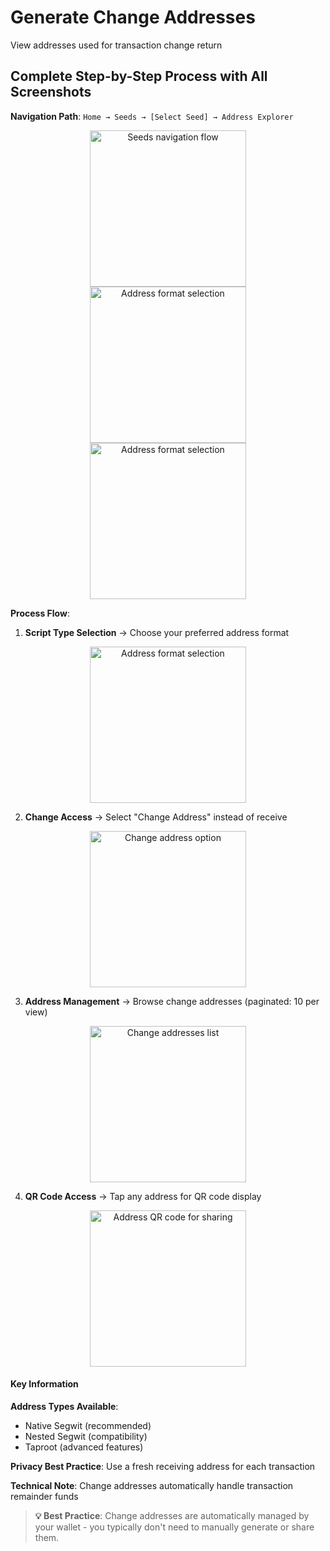 # Generate Change Addresses

View addresses used for transaction change return

## Complete Step-by-Step Process with All Screenshots

**Navigation Path**: `Home → Seeds → [Select Seed] → Address Explorer`

<div align="center">
     <img src="images/SeedOptionSelectView.png" alt="Seeds navigation flow" width="250"/>
</div>
<div align="center">
     <img src="images/SavedSeedSelectView.png" alt="Address format selection" width="250"/>
</div>
<div align="center">
     <img src="images/AddressExplorerSelectView.png" alt="Address format selection" width="250"/>
</div>

**Process Flow**:

1. **Script Type Selection** → Choose your preferred address format

<div align="center">
     <img src="images/ScriptTypeOptions.png" alt="Address format selection" width="250"/>
</div>

2. **Change Access** → Select "Change Address" instead of receive

<div align="center">
     <img src="images/ChangeAddressOptionSelectView.png" alt="Change address option" width="250"/>
</div>

3. **Address Management** → Browse change addresses (paginated: 10 per view)

<div align="center">
     <img src="images/AddressExplorerChangeAddressListView.png" alt="Change addresses list" width="250"/>
</div>

4. **QR Code Access** → Tap any address for QR code display

<div align="center">
     <img src="images/AddressExplorerQRView.png" alt="Address QR code for sharing" width="250"/>
</div>

#### Key Information

**Address Types Available**:

- Native Segwit (recommended)
- Nested Segwit (compatibility)
- Taproot (advanced features)

**Privacy Best Practice**: Use a fresh receiving address for each transaction

**Technical Note**: Change addresses automatically handle transaction remainder funds

> **💡 Best Practice**: Change addresses are automatically managed by your wallet - you typically don't need to manually generate or share them.
